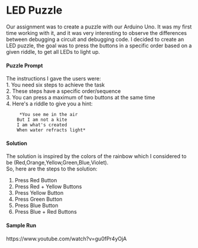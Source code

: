 <h1>LED Puzzle</h1>
Our assignment was to create a puzzle with our Arduino Uno. It was my first time working with it, and it was very interesting to observe the differences between debugging a circuit and debugging code. 
I decided to create an LED puzzle, the goal was to press the buttons in a specific order based on a given riddle, to get all LEDs to light up. 

<h4> Puzzle Prompt</h4>
The instructions I gave the users were: </br>
  1. You need six steps to achieve the task  </br>
  2. These steps have a specific order/sequence </br>
  3. You can press a maximum of two buttons at the same time  </br>
  4.  Here's a riddle to give you a hint: 
</br>


         *You see me in the air 
        But I am not a kite
        I am what's created
        When water refracts light*
        
<h4>Solution</h4>
The solution is inspired by the colors of the rainbow which I considered to be (Red,Orange,Yellow,Green,Blue,Violet). </br>
So, here are the steps to the solution:

1. Press Red Button
2. Press Red + Yellow Buttons
3. Press Yellow Button
4. Press Green Button
5. Press Blue Button
6. Press Blue + Red Buttons


<h4>Sample Run</h4>
https://www.youtube.com/watch?v=gu0fPr4yOjA
       

    
